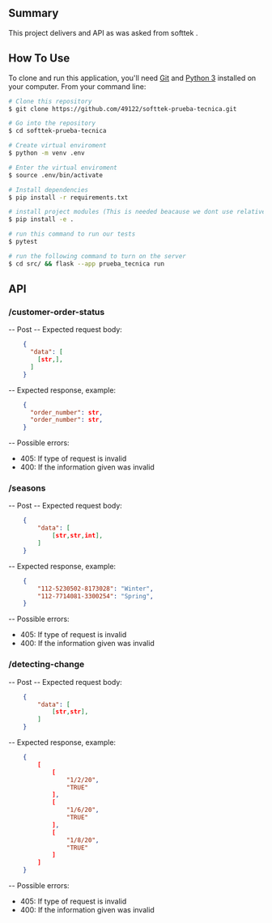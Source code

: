 ## Summary
This project delivers and API as was asked from softtek .
 
## How To Use

To clone and run this application, you'll need [Git](https://git-scm.com) and [Python 3](https://www.python.org/) installed on your computer. From your command line:

```bash
# Clone this repository
$ git clone https://github.com/49122/softtek-prueba-tecnica.git

# Go into the repository
$ cd softtek-prueba-tecnica

# Create virtual enviroment
$ python -m venv .env

# Enter the virtual enviroment
$ source .env/bin/activate

# Install dependencies
$ pip install -r requirements.txt

# install project modules (This is needed beacause we dont use relative imports)
$ pip install -e .

# run this command to run our tests
$ pytest

# run the following command to turn on the server
$ cd src/ && flask --app prueba_tecnica run
```

## API

### /customer-order-status

-- Post 
-- Expected request body:

```json	
	{
	  "data": [
        [str,],
      ]
	}
```
-- Expected response, example:

```json
	{
	  "order_number": str,
      "order_number": str,
	}
```
-- Possible errors:
- 405: If type of request is invalid
- 400: If the information given was invalid

### /seasons

-- Post 
-- Expected request body:

```json	
	{
        "data": [
            [str,str,int],
        ]
    }
```
-- Expected response, example:

```json
	{
        "112-5230502-8173028": "Winter",
        "112-7714081-3300254": "Spring",
    }
```
-- Possible errors:
- 405: If type of request is invalid
- 400: If the information given was invalid

### /detecting-change

-- Post 
-- Expected request body:

```json	
	{
        "data": [
            [str,str],
        ]
    }
```
-- Expected response, example:

```json
	{
        [
            [
                "1/2/20",
                "TRUE"
            ],
            [
                "1/6/20",
                "TRUE"
            ],
            [
                "1/8/20",
                "TRUE"
            ]
        ]
    }
```
-- Possible errors:
- 405: If type of request is invalid
- 400: If the information given was invalid